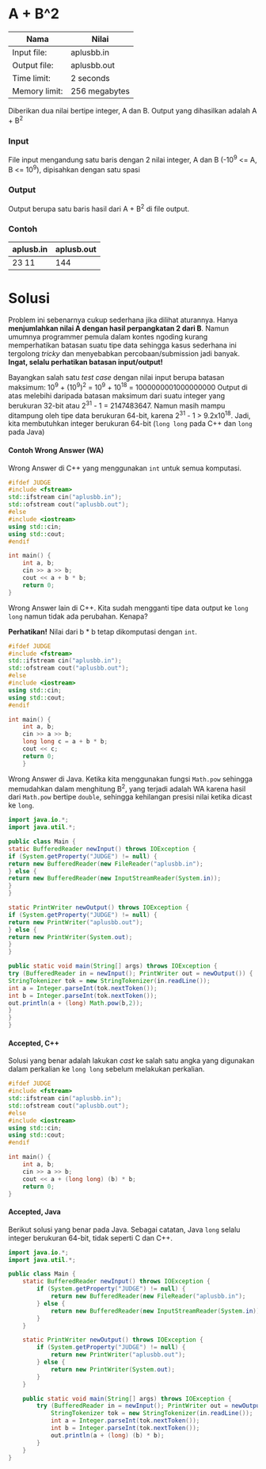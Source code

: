# **A + B^2**

| Nama 					| Nilai        	|
| ------------- | ------------- |
| Input file:   | aplusbb.in    |
| Output file:  | aplusbb.out 	|
| Time limit:   | 2 seconds 		|
| Memory limit: | 256 megabytes |

Diberikan dua nilai bertipe integer, A dan B. Output yang dihasilkan adalah A + B<sup>2</sup>

### Input
File input mengandung satu baris dengan 2 nilai integer, A dan B (-10<sup>9</sup> <= A, B <= 10<sup>9</sup>), dipisahkan dengan satu spasi

### Output
Output berupa satu baris hasil dari A + B<sup>2</sup> di file output.

### Contoh
| aplusb.in			| aplusb.out   	|
| ------------- | ------------- |
| 23 11					| 144						|

# **Solusi**
Problem ini sebenarnya cukup sederhana jika dilihat aturannya. Hanya **menjumlahkan nilai A dengan hasil perpangkatan 2 dari B**. Namun umumnya programmer pemula dalam kontes ngoding kurang memperhatikan batasan suatu tipe data sehingga kasus sederhana ini tergolong _tricky_ dan menyebabkan percobaan/submission jadi banyak. **Ingat, selalu perhatikan batasan input/output!**

Bayangkan salah satu *test case* dengan nilai input berupa batasan maksimum:
10<sup>9</sup> + (10<sup>9</sup>)<sup>2</sup> = 10<sup>9</sup> + 10<sup>18</sup> = 1000000001000000000
Output di atas melebihi daripada batasan maksimum dari suatu integer yang berukuran 32-bit atau 2<sup>31</sup> - 1 = 2147483647. Namun masih mampu ditampung oleh tipe data berukuran 64-bit, karena 2<sup>31</sup> - 1 > 9.2x10<sup>18</sup>. Jadi, kita membutuhkan integer berukuran 64-bit (```long long``` pada C++ dan ```long``` pada Java)

#### Contoh Wrong Answer (WA)
Wrong Answer di C++ yang menggunakan ```int``` untuk semua komputasi.

```cpp
#ifdef JUDGE
#include <fstream>
std::ifstream cin("aplusbb.in");
std::ofstream cout("aplusbb.out");
#else
#include <iostream>
using std::cin;
using std::cout;
#endif

int main() {
	int a, b;
	cin >> a >> b;
	cout << a + b * b;
	return 0;
}
```

Wrong Answer lain di C++. Kita sudah mengganti tipe data output ke ```long long``` namun tidak ada perubahan. Kenapa?

**Perhatikan!** Nilai dari b * b tetap dikomputasi dengan ```int```.
```cpp
#ifdef JUDGE
#include <fstream>
std::ifstream cin("aplusbb.in");
std::ofstream cout("aplusbb.out");
#else
#include <iostream>
using std::cin;
using std::cout;
#endif

int main() {
	int a, b;
	cin >> a >> b;
	long long c = a + b * b;
	cout << c;
	return 0;
	}
```

Wrong Answer di Java. Ketika kita menggunakan fungsi ```Math.pow``` sehingga memudahkan dalam menghitung B<sup>2</sup>, yang terjadi adalah WA karena hasil dari ```Math.pow``` bertipe ```double```, sehingga kehilangan presisi nilai ketika dicast ke ```long```.
```java
import java.io.*;
import java.util.*;

public class Main {
static BufferedReader newInput() throws IOException {
if (System.getProperty("JUDGE") != null) {
return new BufferedReader(new FileReader("aplusbb.in");
} else {
return new BufferedReader(new InputStreamReader(System.in));
}
}

static PrintWriter newOutput() throws IOException {
if (System.getProperty("JUDGE") != null) {
return new PrintWriter("aplusbb.out");
} else {
return new PrintWriter(System.out);
}
}

public static void main(String[] args) throws IOException {
try (BufferedReader in = newInput(); PrintWriter out = newOutput()) {
StringTokenizer tok = new StringTokenizer(in.readLine());
int a = Integer.parseInt(tok.nextToken());
int b = Integer.parseInt(tok.nextToken());
out.println(a + (long) Math.pow(b,2));
}
}
}
```


#### Accepted, C++
Solusi yang benar adalah lakukan _cast_ ke salah satu angka yang digunakan dalam perkalian ke ```long long``` sebelum melakukan perkalian.
```cpp
#ifdef JUDGE
#include <fstream>
std::ifstream cin("aplusbb.in");
std::ofstream cout("aplusbb.out");
#else
#include <iostream>
using std::cin;
using std::cout;
#endif

int main() {
	int a, b;
	cin >> a >> b;
	cout << a + (long long) (b) * b;
	return 0;
}
```

#### Accepted, Java
Berikut solusi yang benar pada Java. Sebagai catatan, Java ```long``` selalu integer berukuran 64-bit, tidak seperti C dan C++.

```java
import java.io.*;
import java.util.*;

public class Main {
	static BufferedReader newInput() throws IOException {
		if (System.getProperty("JUDGE") != null) {
			return new BufferedReader(new FileReader("aplusbb.in");
		} else {
			return new BufferedReader(new InputStreamReader(System.in));
		}
	}

	static PrintWriter newOutput() throws IOException {
		if (System.getProperty("JUDGE") != null) {
			return new PrintWriter("aplusbb.out");
		} else {
			return new PrintWriter(System.out);
		}
	}

	public static void main(String[] args) throws IOException {
		try (BufferedReader in = newInput(); PrintWriter out = newOutput()) {
			StringTokenizer tok = new StringTokenizer(in.readLine());
			int a = Integer.parseInt(tok.nextToken());
			int b = Integer.parseInt(tok.nextToken());
			out.println(a + (long) (b) * b);
		}
	}
}
```
